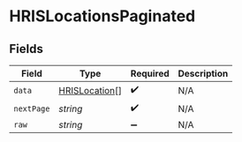 # HRISLocationsPaginated


## Fields

| Field                                                 | Type                                                  | Required                                              | Description                                           |
| ----------------------------------------------------- | ----------------------------------------------------- | ----------------------------------------------------- | ----------------------------------------------------- |
| `data`                                                | [HRISLocation](../../models/shared/hrislocation.md)[] | :heavy_check_mark:                                    | N/A                                                   |
| `nextPage`                                            | *string*                                              | :heavy_check_mark:                                    | N/A                                                   |
| `raw`                                                 | *string*                                              | :heavy_minus_sign:                                    | N/A                                                   |